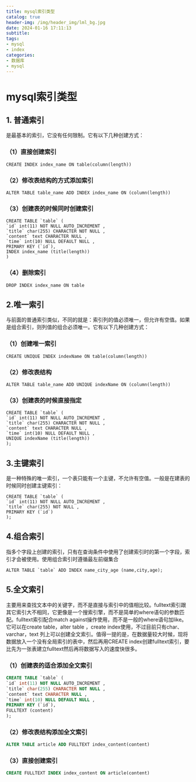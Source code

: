 ```yaml
---
title: mysql索引类型
catalog: true
header-img: /img/header_img/lml_bg.jpg
date: 2024-01-16 17:11:13
subtitle:
tags:
- mysql
- index
categories:
- 数据库
- mysql
---
```


# mysql索引类型

## 1. 普通索引
是最基本的索引，它没有任何限制。它有以下几种创建方式：
### （1）直接创建索引

```sql92
CREATE INDEX index_name ON table(column(length))
```

### （2）修改表结构的方式添加索引

```sql92
ALTER TABLE table_name ADD INDEX index_name ON (column(length))
```
### （3）创建表的时候同时创建索引
```sql92
CREATE TABLE `table` (
`id` int(11) NOT NULL AUTO_INCREMENT ,
`title` char(255) CHARACTER NOT NULL ,
`content` text CHARACTER NULL ,
`time` int(10) NULL DEFAULT NULL ,
PRIMARY KEY (`id`),
INDEX index_name (title(length))
)
```
 
### （4）删除索引

```sql92
DROP INDEX index_name ON table
```

## 2.唯一索引
与前面的普通索引类似，不同的就是：索引列的值必须唯一，但允许有空值。如果是组合索引，则列值的组合必须唯一。它有以下几种创建方式：
### （1）创建唯一索引
```sql92
CREATE UNIQUE INDEX indexName ON table(column(length))
```
### （2）修改表结构
```sql92
ALTER TABLE table_name ADD UNIQUE indexName ON (column(length))
```
### （3）创建表的时候直接指定
```sql92
CREATE TABLE `table` (
`id` int(11) NOT NULL AUTO_INCREMENT ,
`title` char(255) CHARACTER NOT NULL ,
`content` text CHARACTER NULL ,
`time` int(10) NULL DEFAULT NULL ,
UNIQUE indexName (title(length))
);
```
## 3.主键索引
是一种特殊的唯一索引，一个表只能有一个主键，不允许有空值。一般是在建表的时候同时创建主键索引：
```sql92
CREATE TABLE `table` (
`id` int(11) NOT NULL AUTO_INCREMENT ,
`title` char(255) NOT NULL ,
PRIMARY KEY (`id`)
);
```
## 4.组合索引
指多个字段上创建的索引，只有在查询条件中使用了创建索引时的第一个字段，索引才会被使用。使用组合索引时遵循最左前缀集合
```sql92
ALTER TABLE `table` ADD INDEX name_city_age (name,city,age);
```
## 5.全文索引
主要用来查找文本中的关键字，而不是直接与索引中的值相比较。fulltext索引跟其它索引大不相同，它更像是一个搜索引擎，而不是简单的where语句的参数匹配。fulltext索引配合match against操作使用，而不是一般的where语句加like。它可以在create table，alter table ，create index使用，不过目前只有char、varchar，text 列上可以创建全文索引。值得一提的是，在数据量较大时候，现将数据放入一个没有全局索引的表中，然后再用CREATE index创建fulltext索引，要比先为一张表建立fulltext然后再将数据写入的速度快很多。
### （1）创建表的适合添加全文索引
```sql
CREATE TABLE `table` (
`id` int(11) NOT NULL AUTO_INCREMENT ,
`title` char(255) CHARACTER NOT NULL ,
`content` text CHARACTER NULL ,
`time` int(10) NULL DEFAULT NULL ,
PRIMARY KEY (`id`),
FULLTEXT (content)
);
```
### （2）修改表结构添加全文索引
```sql
ALTER TABLE article ADD FULLTEXT index_content(content)
```
### （3）直接创建索引
```sql
CREATE FULLTEXT INDEX index_content ON article(content)
```